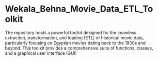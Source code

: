 # Wekala_Behna_Movie_Data_ETL_Toolkit
The repository hosts a powerful toolkit designed for the seamless extraction, transformation, and loading (ETL) of historical movie data, particularly focusing on Egyptian movies dating back to the 1930s and beyond. This toolkit provides a comprehensive suite of functions, classes, and a graphical user interface (GUI) 
